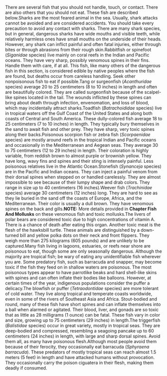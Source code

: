 There are several fish that you should not handle, touch, or contact. There are also others that you should not eat. These fish are described below.Sharks are the most feared animal in the sea. Usually, shark attacks cannot be avoided and are considered accidents. You should take every precaution to avoid any contact with sharks. There are many shark species, but in general, dangerous sharks have wide mouths and visible teeth, while relatively harmless ones have small mouths on the underside of their heads. However, any shark can inflict painful and often fatal injuries, either through bites or through abrasions from their rough skin.Rabbitfish or spinefoot (_Siganidae_ species) live mainly on coral reefs in the Indian and Pacific oceans. They have very sharp, possibly venomous spines in their fins. Handle them with care, if at all. This fish, like many others of the dangerous fish in this section, is considered edible by native peoples where the fish are found, but deaths occur from careless handling. Seek other nonpoisonous fish to eat if possible.Tang or surgeonfish (_Acanthuridae_ species) average 20 to 25 centimeters (8 to 10 inches) in length and often are beautifully colored. They are called surgeonfish because of the scalpel-like spines located in the tail. The wounds inflicted by these spines can bring about death through infection, envenomation, and loss of blood, which may incidentally attract sharks.Toadfish (_Batrachoididae_ species) live in tropical waters off the Gulf Coast of the United States and along both coasts of Central and South America. These dully-colored fish average 18 to 25 centimeters (7 to 10 inches) in length. They typically bury themselves in the sand to await fish and other prey. They have sharp, very toxic spines along their backs.Poisonous scorpion fish or zebra fish (_Scorpaenidae_ species) are mostly around reefs in the tropical Indian and Pacific oceans and occasionally in the Mediterranean and Aegean seas. They average 30 to 75 centimeters (12 to 29 inches) in length. Their coloration is highly variable, from reddish brown to almost purple or brownish yellow. They have long, wavy fins and spines and their sting is intensely painful. Less poisonous relatives live in the Atlantic Ocean.Stonefish (_Synanceja_ species) are in the Pacific and Indian oceans. They can inject a painful venom from their dorsal spines when stepped on or handled carelessly. They are almost impossible to see because of their lumpy shape and drab colors. They range in size up to 40 centimeters (16 inches).Weever fish (_Trachinidae_ species) average 30 centimeters (12 inches) long. They are hard to see as they lie buried in the sand off the coasts of Europe, Africa, and the Mediterranean. Their color is usually a dull brown. They have venomous spines on the back and gills.**NOTE:** More details provided in **Chapter Fish And Mollusks** on these venomous fish and toxic mollusks.The livers of polar bears are considered toxic due to high concentrations of vitamin A. There is a chance of death after eating this organ. Another toxic meat is the flesh of the hawksbill turtle. These animals are distinguished by a down-turned bill and yellow polka dots on their neck and front flippers. They weigh more than 275 kilograms (605 pounds) and are unlikely to be captured.Many fish living in lagoons, estuaries, or reefs near shore are poisonous to eat, though some are only seasonally dangerous. Although the majority are tropical fish; be wary of eating any unidentifiable fish wherever you are. Some predatory fish, such as barracuda and snapper, may become toxic if the fish they feed on in shallow waters are poisonous. The most poisonous types appear to have parrotlike beaks and hard shell-like skins with spines and can often inflate their bodies like balloons. However, at certain times of the year, indigenous populations consider the puffer a delicacy.The blowfish or puffer (_Tetraodontidae_ species) are more tolerant of cold water. They live along tropical and temperate coasts worldwide, even in some of the rivers of Southeast Asia and Africa. Stout-bodied and round, many of these fish have short spines and can inflate themselves into a ball when alarmed or agitated. Their blood, liver, and gonads are so toxic that as little as 28 milligrams (1 ounce) can be fatal. These fish vary in color and size, growing up to 75 centimeters (29 inches) in length.The triggerfish (_Balistidae_ species) occur in great variety, mostly in tropical seas. They are deep-bodied and compressed, resembling a seagoing pancake up to 60 centimeters (24 inches) in length, with large and sharp dorsal spines. Avoid them all, as many have poisonous flesh.Although most people avoid them because of their ferocity, they occasionally eat barracuda (_Sphyraena barracuda_). These predators of mostly tropical seas can reach almost 1.5 meters (5 feet) in length and have attacked humans without provocation. They occasionally carry the poison ciguatera in their flesh, making them deadly if consumed.